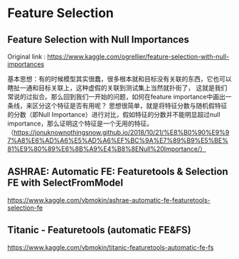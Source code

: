 # Feature Selection

## Feature Selection with Null Importances

Original link : https://www.kaggle.com/ogrellier/feature-selection-with-null-importances

基本思想：有的时候模型其实很蠢，很多根本就和目标没有关联的东西，它也可以瞎扯一通和目标关联上，这种虚假的关联到测试集上当然就扑街了，
这就是我们常说的过拟合。那么回到我们一开始的问题，如何在feature importance中画出一条线，来区分这个特征是否有用呢？
思想很简单，就是将特征分数与随机假特征的分数（即Null Importance）进行对比，假如特征的分数并不能明显超过null importance，那么证明这个特征是一个无用的特征。
（https://jonuknownothingsnow.github.io/2018/10/21/%E8%B0%90%E9%97%A8%E6%AD%A6%E5%AD%A6%EF%BC%9A%E7%89%B9%E5%BE%81%E9%80%89%E6%8B%A9%E4%B8%8ENull%20Importance/）

## ASHRAE: Automatic FE: Featuretools & Selection FE with SelectFromModel

https://www.kaggle.com/vbmokin/ashrae-automatic-fe-featuretools-selection-fe

## Titanic - Featuretools (automatic FE&FS)

https://www.kaggle.com/vbmokin/titanic-featuretools-automatic-fe-fs

